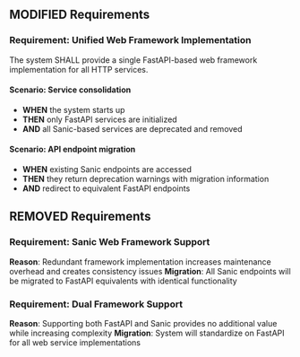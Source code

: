 ## MODIFIED Requirements
### Requirement: Unified Web Framework Implementation
The system SHALL provide a single FastAPI-based web framework implementation for all HTTP services.

#### Scenario: Service consolidation
- **WHEN** the system starts up
- **THEN** only FastAPI services are initialized
- **AND** all Sanic-based services are deprecated and removed

#### Scenario: API endpoint migration
- **WHEN** existing Sanic endpoints are accessed
- **THEN** they return deprecation warnings with migration information
- **AND** redirect to equivalent FastAPI endpoints

## REMOVED Requirements
### Requirement: Sanic Web Framework Support
**Reason**: Redundant framework implementation increases maintenance overhead and creates consistency issues
**Migration**: All Sanic endpoints will be migrated to FastAPI equivalents with identical functionality

### Requirement: Dual Framework Support
**Reason**: Supporting both FastAPI and Sanic provides no additional value while increasing complexity
**Migration**: System will standardize on FastAPI for all web service implementations